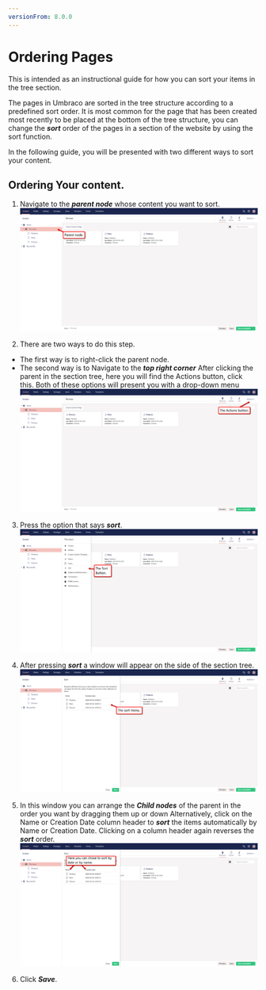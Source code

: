 ```yaml
---
versionFrom: 8.0.0
---
```


# Ordering Pages
This is intended as an instructional guide for how you can sort your items in the tree section.

The pages in Umbraco are sorted in the tree structure according to a predefined sort order. It is most common for the page that has been created most recently to be placed at the bottom of the tree structure, you can change the ***sort*** order of the pages in a section of the website by using the sort function.


In the following guide, you will be presented with two different ways to sort your content.

## Ordering Your content.
1. Navigate to the ***parent node*** whose content you want to sort.
![This should show an image of an arrow pointing to the parent node in the section tree.](images/Parent-Node.png)

2. There are two ways to do this step.
* The first way is to right-click the parent node. 
* The second way is to Navigate to the ***top right corner*** After clicking the parent in the section tree, here you will find the Actions button, click this.
Both of these options will present you with a drop-down menu
![This should show an image of an arrow pointing to the Action button in the top right corner.](images/Actions-button.png)

3. Press the option that says ***sort***.
![This shows the location of the sort button in the sort tree](images/The-Sort-button.png)

4. After pressing ***sort*** a window will appear on the side of the section tree.
![This Shows the sortmenu](images/Sortmenu.png)

5. In this window you can arrange the ***Child nodes*** of the parent in the order you want by dragging them up or down Alternatively, click on the Name or Creation Date column header to ***sort*** the items automatically by Name or Creation Date. Clicking on a column header again reverses the ***sort*** order.
![Shows the name and date button in the sort menu.](images/name-date.png)

6. Click ***Save***.
